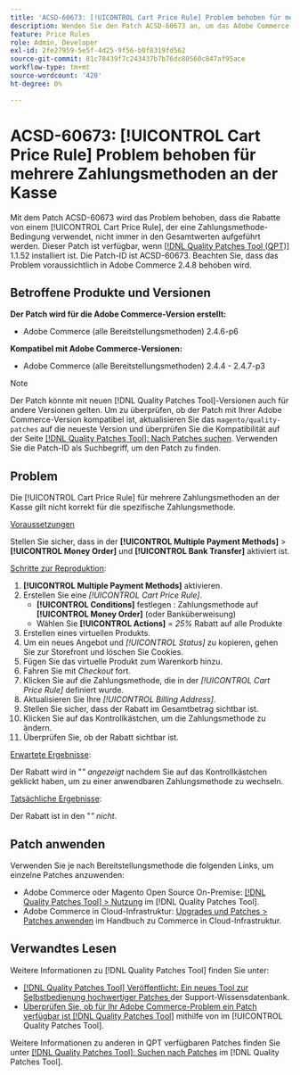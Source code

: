 ```yaml
---
title: 'ACSD-60673: [!UICONTROL Cart Price Rule] Problem behoben für mehrere Zahlungsmethoden an der Kasse'
description: Wenden Sie den Patch ACSD-60673 an, um das Adobe Commerce-Problem zu beheben, bei dem die Rabatte von einem [!UICONTROL Cart Price Rule], der eine Zahlungsmethode-Bedingung verwendet, nicht immer in den Gesamtwerten aufgeführt sind.
feature: Price Rules
role: Admin, Developer
exl-id: 2fe27959-5e5f-4d25-9f56-b0f8319fd562
source-git-commit: 81c78439f7c243437b7b76dc80560c847af95ace
workflow-type: tm+mt
source-wordcount: '428'
ht-degree: 0%

---
```


# ACSD-60673: [!UICONTROL Cart Price Rule] Problem behoben für mehrere Zahlungsmethoden an der Kasse

Mit dem Patch ACSD-60673 wird das Problem behoben, dass die Rabatte von einem [!UICONTROL Cart Price Rule], der eine Zahlungsmethode-Bedingung verwendet, nicht immer in den Gesamtwerten aufgeführt werden. Dieser Patch ist verfügbar, wenn [[!DNL Quality Patches Tool (QPT)]](https://experienceleague.adobe.com/en/docs/commerce-knowledge-base/kb/announcements/commerce-announcements/magento-quality-patches-released-new-tool-to-self-serve-quality-patches) 1.1.52 installiert ist. Die Patch-ID ist ACSD-60673. Beachten Sie, dass das Problem voraussichtlich in Adobe Commerce 2.4.8 behoben wird.

## Betroffene Produkte und Versionen

**Der Patch wird für die Adobe Commerce-Version erstellt:**

* Adobe Commerce (alle Bereitstellungsmethoden) 2.4.6-p6

**Kompatibel mit Adobe Commerce-Versionen:**

* Adobe Commerce (alle Bereitstellungsmethoden) 2.4.4 - 2.4.7-p3

>[!NOTE]
>
>Der Patch könnte mit neuen [!DNL Quality Patches Tool]-Versionen auch für andere Versionen gelten. Um zu überprüfen, ob der Patch mit Ihrer Adobe Commerce-Version kompatibel ist, aktualisieren Sie das `magento/quality-patches` auf die neueste Version und überprüfen Sie die Kompatibilität auf der Seite [[!DNL Quality Patches Tool]: Nach Patches suchen](https://experienceleague.adobe.com/tools/commerce-quality-patches/index.html). Verwenden Sie die Patch-ID als Suchbegriff, um den Patch zu finden.

## Problem

Die [!UICONTROL Cart Price Rule] für mehrere Zahlungsmethoden an der Kasse gilt nicht korrekt für die spezifische Zahlungsmethode.

<u>Voraussetzungen</u>

Stellen Sie sicher, dass in der **[!UICONTROL Multiple Payment Methods]** > **[!UICONTROL Money Order]** und **[!UICONTROL Bank Transfer]** aktiviert ist.

<u>Schritte zur Reproduktion</u>:

1. **[!UICONTROL Multiple Payment Methods]** aktivieren.
1. Erstellen Sie eine *[!UICONTROL Cart Price Rule]*.
   * **[!UICONTROL Conditions]** festlegen : Zahlungsmethode auf **[!UICONTROL Money Order]** (oder Banküberweisung)
   * Wählen Sie **[!UICONTROL Actions]** = *25%* Rabatt auf alle Produkte
1. Erstellen eines virtuellen Produkts.
1. Um ein neues Angebot und *[!UICONTROL Status]* zu kopieren, gehen Sie zur Storefront und löschen Sie Cookies.
1. Fügen Sie das virtuelle Produkt zum Warenkorb hinzu.
1. Fahren Sie mit *Checkout* fort.
1. Klicken Sie auf die Zahlungsmethode, die in der *[!UICONTROL Cart Price Rule]* definiert wurde.
1. Aktualisieren Sie Ihre *[!UICONTROL Billing Address]*.
1. Stellen Sie sicher, dass der Rabatt im Gesamtbetrag sichtbar ist.
1. Klicken Sie auf das Kontrollkästchen, um die Zahlungsmethode zu ändern.
1. Überprüfen Sie, ob der Rabatt sichtbar ist.

<u>Erwartete Ergebnisse</u>:

Der Rabatt wird in &quot;*&quot; angezeigt* nachdem Sie auf das Kontrollkästchen geklickt haben, um zu einer anwendbaren Zahlungsmethode zu wechseln.

<u>Tatsächliche Ergebnisse</u>:

Der Rabatt ist in den &quot;*&quot; nicht*.

## Patch anwenden

Verwenden Sie je nach Bereitstellungsmethode die folgenden Links, um einzelne Patches anzuwenden:

* Adobe Commerce oder Magento Open Source On-Premise: [[!DNL Quality Patches Tool] > Nutzung](/help/tools/quality-patches-tool/usage.md) im [!DNL Quality Patches Tool].
* Adobe Commerce in Cloud-Infrastruktur: [Upgrades und Patches > Patches anwenden](https://experienceleague.adobe.com/docs/commerce-cloud-service/user-guide/develop/upgrade/apply-patches.html) im Handbuch zu Commerce in Cloud-Infrastruktur.

## Verwandtes Lesen

Weitere Informationen zu [!DNL Quality Patches Tool] finden Sie unter:

* [[!DNL Quality Patches Tool] Veröffentlicht: Ein neues Tool zur Selbstbedienung hochwertiger Patches ](https://experienceleague.adobe.com/en/docs/commerce-knowledge-base/kb/announcements/commerce-announcements/magento-quality-patches-released-new-tool-to-self-serve-quality-patches) der Support-Wissensdatenbank.
* [Überprüfen Sie, ob für Ihr Adobe Commerce-Problem ein Patch verfügbar ist [!DNL Quality Patches Tool]](/help/tools/quality-patches-tool/patches-available-in-qpt/check-patch-for-magento-issue-with-magento-quality-patches.md) mithilfe von im [!UICONTROL Quality Patches Tool].

Weitere Informationen zu anderen in QPT verfügbaren Patches finden Sie unter [[!DNL Quality Patches Tool]: Suchen nach Patches](https://experienceleague.adobe.com/tools/commerce-quality-patches/index.html) im [!DNL Quality Patches Tool].
